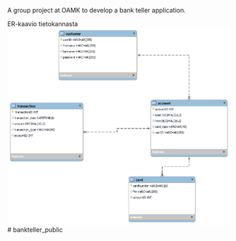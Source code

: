 A group project at OAMK to develop a bank teller application.

ER-kaavio tietokannasta
<img src="er-kaavio.png"># bankteller_public

